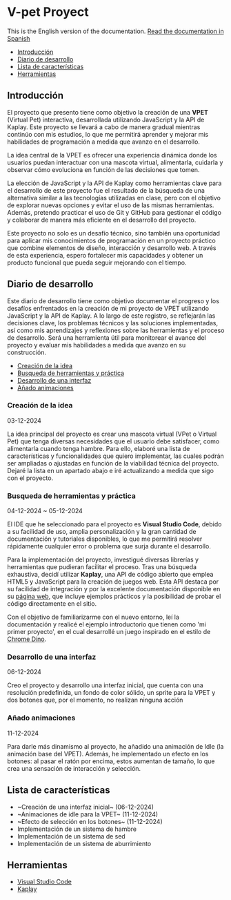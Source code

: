 # V-pet Proyect

This is the English version of the documentation.
[Read the documentation in Spanish](README.md)

* [Introducción](#introducción)
* [Diario de desarrollo](#diario-de-desarrollo)
* [Lista de características](#-lista-de-características)
* [Herramientas](#herramientas)


## Introducción
El proyecto que presento tiene como objetivo la creación de una **VPET** (Virtual Pet) interactiva, desarrollada utilizando JavaScript y la API de Kaplay. Este proyecto se llevará a cabo de manera gradual mientras continúo con mis estudios, lo que me permitirá aprender y mejorar mis habilidades de programación a medida que avanzo en el desarrollo.

La idea central de la VPET es ofrecer una experiencia dinámica donde los usuarios puedan interactuar con una mascota virtual, alimentarla, cuidarla y observar cómo evoluciona en función de las decisiones que tomen.

La elección de JavaScript y la API de Kaplay como herramientas clave para el desarrollo de este proyecto fue el resultado de la búsqueda de una alternativa similar a las tecnologías utilizadas en clase, pero con el objetivo de explorar nuevas opciones y evitar el uso de las mismas herramientas. Además, pretendo practicar el uso de Git y GitHub para gestionar el código y colaborar de manera más eficiente en el desarrollo del proyecto.

Este proyecto no solo es un desafío técnico, sino también una oportunidad para aplicar mis conocimientos de programación en un proyecto práctico que combine elementos de diseño, interacción y desarrollo web. A través de esta experiencia, espero fortalecer mis capacidades y obtener un producto funcional que pueda seguir mejorando con el tiempo.


## Diario de desarrollo
Este diario de desarrollo tiene como objetivo documentar el progreso y los desafíos enfrentados en la creación de mi proyecto de VPET utilizando JavaScript y la API de Kaplay. A lo largo de este registro, se reflejarán las decisiones clave, los problemas técnicos y las soluciones implementadas, así como mis aprendizajes y reflexiones sobre las herramientas y el proceso de desarrollo. Será una herramienta útil para monitorear el avance del proyecto y evaluar mis habilidades a medida que avanzo en su construcción.

* [Creación de la idea](#creación-de-la-idea)
* [Busqueda de herramientas y práctica](#busqueda-de-herramientas-y-práctica)
* [Desarrollo de una interfaz](#desarrollo-de-una-interfaz)
* [Añado animaciones](#añado-animaciones)

### Creación de la idea
03-12-2024

La idea principal del proyecto es crear una mascota virtual (VPet o Virtual Pet) que tenga diversas necesidades que el usuario debe satisfacer, como alimentarla cuando tenga hambre. Para ello, elaboré una lista de características y funcionalidades que quiero implementar, las cuales podrán ser ampliadas o ajustadas en función de la viabilidad técnica del proyecto. Dejaré la lista en un apartado abajo e iré actualizando a medida que sigo con el proyecto.

### Busqueda de herramientas y práctica
04-12-2024 ~ 05-12-2024

El IDE que he seleccionado para el proyecto es **Visual Studio Code**, debido a su facilidad de uso, amplia personalización y la gran cantidad de documentación y tutoriales disponibles, lo que me permitirá resolver rápidamente cualquier error o problema que surja durante el desarrollo.

Para la implementación del proyecto, investigué diversas librerías y herramientas que pudieran facilitar el proceso. Tras una búsqueda exhaustiva, decidí utilizar **Kaplay**, una API de código abierto que emplea HTML5 y JavaScript para la creación de juegos web. Esta API destaca por su facilidad de integración y por la excelente documentación disponible en su [página web](https://kaplayjs.com/), que incluye ejemplos prácticos y la posibilidad de probar el código directamente en el sitio.

Con el objetivo de familiarizarme con el nuevo entorno, leí la documentación y realicé el ejemplo introductorio que tienen como 'mi primer proyecto', en el cual desarrollé un juego inspirado en el estilo de [Chrome Dino](https://en.wikipedia.org/wiki/Dinosaur_Game).

### Desarrollo de una interfaz
06-12-2024 

Creo el proyecto y desarrollo una interfaz inicial, que cuenta con una resolución predefinida, un fondo de color sólido, un sprite para la VPET y dos botones que, por el momento, no realizan ninguna acción

### Añado animaciones
11-12-2024 

Para darle más dinamismo al proyecto, he añadido una animación de Idle (la animación base del VPET). Además, he implementado un efecto en los botones: al pasar el ratón por encima, estos aumentan de tamaño, lo que crea una sensación de interacción y selección.


## Lista de características
  - ~Creación de una interfaz inicial~ (06-12-2024)
  - ~Animaciones de idle para la VPET~ (11-12-2024)
  - ~Efecto de selección en los botones~ (11-12-2024)
  - Implementación de un sistema de hambre
  - Implementación de un sistema de sed
  - Implementación de un sistema de aburrimiento

  
## Herramientas
  - [Visual Studio Code](https://code.visualstudio.com/)
  - [Kaplay](https://kaplayjs.com/)
  